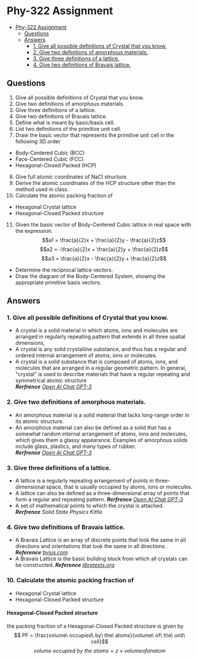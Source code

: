 # Phy-322 Assignment

<!--toc:start-->
- [Phy-322 Assignment](#phy-322-assignment)
  - [Questions](#questions)
  - [Answers](#answers)
    - [1. Give all possible definitions of Crystal that you know.](#1-give-all-possible-definitions-of-crystal-that-you-know)
    - [2. Give two definitions of amorphous materials.](#2-give-two-definitions-of-amorphous-materials)
    - [3. Give three definitions of a lattice.](#3-give-three-definitions-of-a-lattice)
    - [4. Give two definitions of Bravais lattice.](#4-give-two-definitions-of-bravais-lattice)
<!--toc:end-->

## Questions
1. Give all possible definitions of Crystal that you know.
2. Give two definitions of amorphous materials.
3. Give three definitions of a lattice.
4. Give two definitions of Bravais lattice.
5. Define what is meant by basic/basis cell.
6. List two definitions of the primitive unit cell.
7. Draw the basic vector that represents the primitive unit cell in the following 3D order
  * Body-Centered Cubic (BCC)
  * Face-Centered Cubic (FCC)
  * Hexagonal-Closed Packed (HCP)
8. Give full atomic coordinates of NaCl structure.
9. Derive the atomic coordinates of the HCP structure other than the method used in class.
10. Calculate the atomic packing fraction of
  * Hexagonal Crystal lattice
  * Hexagonal-Closed Packed structure
11. Given the basic vector of Body-Centered Cubic lattice in real space with the expression.  
  $$a1 = \frac{a}{2}x + \frac{a}{2}y - \frac{a}{2}z$$
  $$a2 = -\frac{a}{2}x + \frac{a}{2}y + \frac{a}{2}z$$
  $$a3 = \frac{a}{2}x - \frac{a}{2}y + \frac{a}{2}z$$
  * Determine the reciprocal lattice vectors.
  * Draw the diagram of the Body-Centered System, showing the appropriate primitive basis vectors.


## Answers
### 1. Give all possible definitions of Crystal that you know.
  * A crystal is a solid material in which atoms, ions and molecules are arranged in regularly repeating pattern
     that extends in all three spatial dimensions,
  * A crystal is any solid crystalline substance, and thus has a regular and ordered internal arrangement of
     atoms, ions or molecules.
  * A crystal is a solid substance that is composed of atoms, ions, and molecules that are arranged in a regular
      geometric pattern.
    In general, "crystal" is used to describe materials that have a regular repeating and symmetrical atomic structure  
    _**Rerfrence** [Open AI Chat GPT-3](https://chat.openai.com/chat)_

### 2. Give two definitions of amorphous materials.
  * An amorphous material is a solid material that lacks long-range order in its atomic structure.
  * An amorphous material can also be defined as a solid that has a somewhat random internal arrangement of atoms,
     ions and molecules, which gives them a glassy appearance.
  Examples of amorphous solids include glass, plastics, and many types of rubber.  
  _**Rerfrence** [Open AI Chat GPT-3](https://chat.openai.com/chat)_

### 3. Give three definitions of a lattice.
  * A lattice is a regularly repeating arrangement of points in three-dimensional space, that is usually occupied by
     atoms, ions or molecules.
  * A lattice can also be defined as a three-dimensional array of points that form a regular and repeating pattern.
  _**Rerfrence** [Open AI Chat GPT-3](https://chat.openai.com/chat)_
  * A set of mathematical points to which the crystal is attached.  
  _**Rerfrence** Solid State Physics Kittle_

### 4. Give two definitions of Bravais lattice.
  * A Bravais Lattice is an array of discrete points that look the same in all directions and orientations that look
    the same in all directions.  
   _**Reference** [byjus.com](https://byjus.com/chemistry/bravais-lattice/)_
  * A Bravais Lattice is the basic building block from which all crystals can be constructed. 
  _**Reference** [libretexts.org](https://chem.libretexts.org/Bookshelves/Analytical_Chemistry/Physical_Methods_in_Chemistry_and_Nano_Science_(Barron)/07%3A_Molecular_and_Solid_State_Structure/7.01%3A_Crystal_Structure)_

### 10. Calculate the atomic packing fraction of
  * Hexagonal Crystal lattice
  * Hexagonal-Closed Packed structure

#### Hexagonal-Closed Packed structure
  the packing fraction of a Hexagonal-Closed Packed structure is given by  
  $$ PF = \frac{volume\ occupied\ by\ the\ atoms}{volume\ of\ the\ unit\ cell}$$
  $$ volume\ occupied\ by\ the\ atoms = z \times volume of an atom$$
